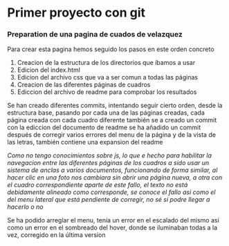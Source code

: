 # Primer proyecto con git
### Preparation de una pagina de cuados de velazquez
Para crear esta pagina hemos seguido los pasos en este orden concreto
1. Creacion de la estructura de los directorios que íbamos a usar
2. Edicion del index.html
3. Edicion del archivo css que va a ser comun a todas las páginas
4. Creacion de las diferentes páginas de cuadros
5. Ediccion del archivo de readme para comprobar los resultados

Se han creado diferentes commits, intentando seguir cierto orden, desde la estructura base, pasando por cada una de las páginas creadas, cada página creada con cada cuadro diferente
también se a creado un commit con la ediccion del documento de readme
se ha añadido un commit después de corregir varios errores del menu de la página y de la vista de las letras, también contiene una expansion del readme

*Como no tengo conocimientos sobre js, lo que e hecho para habilitar la navegacion entre las diferentes páginas de los cuadros a sido usar un sistema de anclas a varios documentos, funcionando de forma similar, al hacer clic en una foto nos cambiara sin abrir una página nueva, a otra con el cuadro correspondiente*
*aparte de este fallo, el texto no está debidamente alineado como corresponde, se conoce el fallo asi como el del menu lateral que está pendiente de corregir, no sé si podre llegar a hacerlo o no*

Se ha podido arreglar el menu, tenía un error en el escalado del mismo asi como un error en el sombreado del hover, donde se iluminaban todas a la vez, corregido en la última version